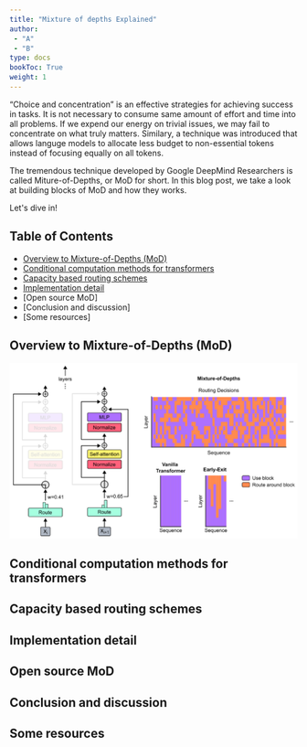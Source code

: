 ```yaml
---
title: "Mixture of depths Explained"
author:
 - "A"
 - "B"
type: docs
bookToc: True
weight: 1
---
```


“Choice and concentration” is an effective strategies for achieving success in tasks. It is not necessary to consume same amount of effort and time into all problems. If we expend our energy on trivial issues, we may fail to concentrate on what truly matters. Similary, a technique was introduced that allows languge models to allocate less budget to non-essential tokens instead of focusing equally on all tokens.

The tremendous technique developed by Google DeepMind Researchers is called Miture-of-Depths, or MoD for short. In this blog post, we take a look at building blocks of MoD and how they works.

Let's dive in!

## Table of Contents

- [Overview to Mixture-of-Depths (MoD)](#Overview-to-Mixture-of-Depths-MoD)
- [Conditional computation methods for transformers](#Conditional-computation-methods-for-transformers)
- [Capacity based routing schemes](#Capacity-based-routing-schemes)
- [Implementation detail](#Implementation-detail)
- [Open source MoD]
- [Conclusion and discussion]
- [Some resources]

## Overview to Mixture-of-Depths (MoD)

<p align="center">
    <img src=../images/Mixture-of-Depths_Transformer.png> 
</p>

## Conditional computation methods for transformers

## Capacity based routing schemes

## Implementation detail

## Open source MoD

## Conclusion and discussion

## Some resources
